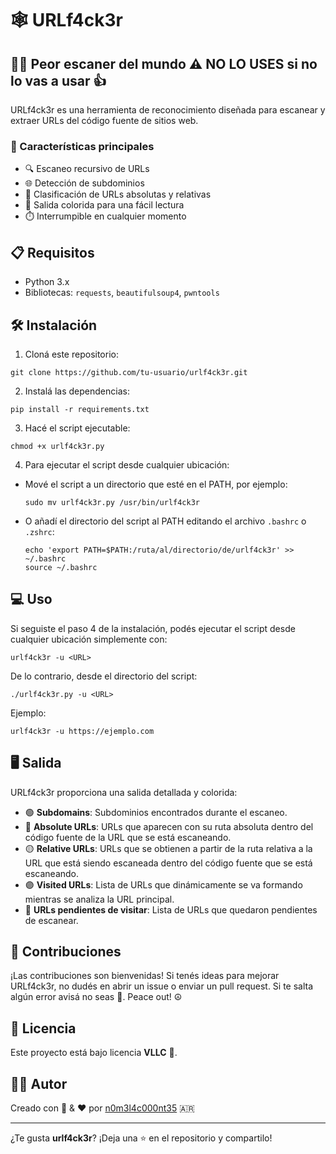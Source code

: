 # 🕸️ URLf4ck3r

## 🕵️‍♂️ Peor escaner del mundo ⚠️ NO LO USES si no lo vas a usar 👍

URLf4ck3r es una herramienta de reconocimiento diseñada para escanear y extraer URLs del código fuente de sitios web.

### 🚀 Características principales

- 🔍 Escaneo recursivo de URLs
- 🌐 Detección de subdominios
- 🔗 Clasificación de URLs absolutas y relativas
- 🎨 Salida colorida para una fácil lectura
- ⏱️ Interrumpible en cualquier momento

## 📋 Requisitos

- Python 3.x
- Bibliotecas: `requests`, `beautifulsoup4`, `pwntools`

## 🛠️ Instalación

1. Cloná este repositorio:

```
git clone https://github.com/tu-usuario/urlf4ck3r.git
```

2. Instalá las dependencias:

```
pip install -r requirements.txt
```

3. Hacé el script ejecutable:

```
chmod +x urlf4ck3r.py
```

4. Para ejecutar el script desde cualquier ubicación:

- Mové el script a un directorio que esté en el PATH, por ejemplo:
  ```
  sudo mv urlf4ck3r.py /usr/bin/urlf4ck3r
  ```
- O añadí el directorio del script al PATH editando el archivo `.bashrc` o `.zshrc`:
  ```
  echo 'export PATH=$PATH:/ruta/al/directorio/de/urlf4ck3r' >> ~/.bashrc
  source ~/.bashrc
  ```

## 💻 Uso

Si seguiste el paso 4 de la instalación, podés ejecutar el script desde cualquier ubicación simplemente con:

```
urlf4ck3r -u <URL>
```

De lo contrario, desde el directorio del script:

```
./urlf4ck3r.py -u <URL>
```

Ejemplo:

```
urlf4ck3r -u https://ejemplo.com
```

## 🖥️ Salida

URLf4ck3r proporciona una salida detallada y colorida:

- 🟢 **Subdomains**: Subdominios encontrados durante el escaneo.
- 🔵 **Absolute URLs**: URLs que aparecen con su ruta absoluta dentro del código fuente de la URL que se está escaneando.
- 🟡 **Relative URLs**: URLs que se obtienen a partir de la ruta relativa a la URL que está siendo escaneada dentro del código fuente que se está escaneando.
- 🟣 **Visited URLs**: Lista de URLs que dinámicamente se va formando mientras se analiza la URL principal.
- 🔴 **URLs pendientes de visitar**: Lista de URLs que quedaron pendientes de escanear.

## 🤝 Contribuciones

¡Las contribuciones son bienvenidas! Si tenés ideas para mejorar URLf4ck3r, no dudés en abrir un issue o enviar un pull request.
Si te salta algún error avisá no seas 💩.
Peace out! ☮️

## 📜 Licencia

Este proyecto está bajo licencia **VLLC** 🦁.

## 👨‍💻 Autor

Creado con 🤪 & ❤️ por [n0m3l4c000nt35](https://github.com/n0m3l4c000nt35) 🇦🇷

---

¿Te gusta **urlf4ck3r**? ¡Deja una ⭐ en el repositorio y compartilo!
